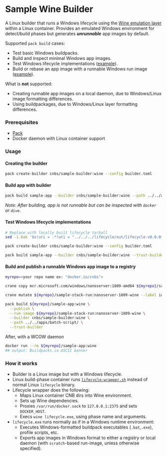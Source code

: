 # Sample Wine Builder

A Linux builder that runs a Windows lifecycle using the [Wine emulation layer](https://www.winehq.org/) within a Linux container. Provides an emulated Windows environment for detect/build phases but generates _**unrunnable**_ app images by default.

Supported `pack build` cases:
* Test basic Windows buildpacks.
* Build and inspect minimal Windows app images.
* Test Windows lifecycle implementations ([example](#Test-Windows-lifecycle-implementations)).
* Build or rebase an app image with a runnable Windows run image ([example](#Build-and-publish-a-runnable-Windows-app-image-to-a-registry)).

What is **not** supported:
* Creating runnable app images on a local daemon, due to Windows/Linux image formatting differences.
* Using buildpackages, due to Windows/Linux layer formatting differences.

### Prerequisites
* [Pack](https://buildpacks.io/docs/install-pack/)
* Docker daemon with Linux container support

### Usage

#### Creating the builder

```bash
pack create-builder cnbs/sample-builder:wine --config builder.toml
```

#### Build app with builder

```bash
pack build sample-app --builder cnbs/sample-builder:wine --path ../../apps/batch-script/
```

_Note: After building, app is not runnable but can be inspected with `docker` or `dive`._

#### Test Windows lifecycle implementations
  ```bash
  # Replace with locally built lifecycle tarball
  sed -i.bak '$s!uri = .*!uri = "../../../lifecycle/out/lifecycle-v0.0.0+windows.x86-64.tgz"!' builder.toml

  pack create-builder cnbs/sample-builder:wine --config builder.toml

  pack build sample-app --builder cnbs/sample-builder:wine --trust-builder
  ```

#### Build and publish a runnable Windows app image to a registry

```bash
myrepo=<your repo name ex: "docker.io/cnbs">

crane copy mcr.microsoft.com/windows/nanoserver:1809-amd64 ${myrepo}/sample-stack-run:nanoserver-1809-wine

crane mutate ${myrepo}/sample-stack-run:nanoserver-1809-wine --label io.buildpacks.stack.id=io.buildpacks.samples.stacks.wine

pack build ${myrepo}/sample-app:wine \
  --publish \
  --run-image ${myrepo}/sample-stack-run:nanoserver-1809-wine \
  --builder cnbs/sample-builder:wine \
  --path ../../apps/batch-script/ \
  --trust-builder
```

After, with a WCOW daemon
```bash
docker run --rm ${myrepo}/sample-app:wine  
## output: Buildpacks.io ASCII banner
```

### How it works
* Builder is a Linux image but with a Windows lifecycle. 
* Linux build-phase container runs [`lifecycle-wrapper.sh`](../../stacks/wine/build/bin/lifecycle-wrapper.sh) instead of normal Linux `lifecycle` binary.
* Lifecycle wrapper does the following:
  * Maps Linux container CNB dirs into Wine environment.
  * Sets up Wine dependencies.
  * Proxies `/var/run/docker.sock` to `127.0.0.1:2375` and sets `DOCKER_HOST`.
  * Execs `wine lifecycle.exe`, using phase name and arguments.
* `lifecycle.exe` runs normally as if in a Windows runtime environment:
  * Executes Windows-formatted buildpack executables (`.bat`,`.exe`), profile scripts, etc.
  * Exports app images in Windows format to either a registry or local daemon (with `scratch`-based run-image, unless otherwise specified).
